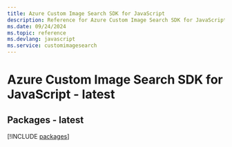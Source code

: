 ```yaml
---
title: Azure Custom Image Search SDK for JavaScript
description: Reference for Azure Custom Image Search SDK for JavaScript
ms.date: 09/24/2024
ms.topic: reference
ms.devlang: javascript
ms.service: customimagesearch
---
```

# Azure Custom Image Search SDK for JavaScript - latest
## Packages - latest
[!INCLUDE [packages](custom-image-search-index.md)]